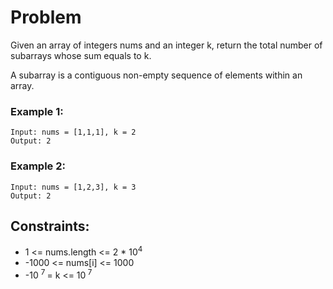 # Problem

Given an array of integers nums and an integer k, return the total number of subarrays whose sum equals to k.

A subarray is a contiguous non-empty sequence of elements within an array.

### Example 1:

```
Input: nums = [1,1,1], k = 2
Output: 2
```

### Example 2:

```
Input: nums = [1,2,3], k = 3
Output: 2
```

## Constraints:

- 1 <= nums.length <= 2 \* 10<sup>4 </sup>
- -1000 <= nums[i] <= 1000
- -10 <sup>7 </sup>= k <= 10<sup> 7 </sup>
